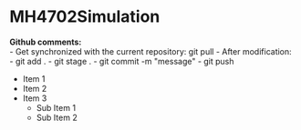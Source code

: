 # MH4702Simulation

**Github comments:**\
     - Get synchronized with the current repository: git pull
     - After modification: 
            - git add . 
            - git stage . 
            - git commit -m "message"
            - git push
                    

- Item 1
- Item 2
- Item 3
  - Sub Item 1
  - Sub Item 2
